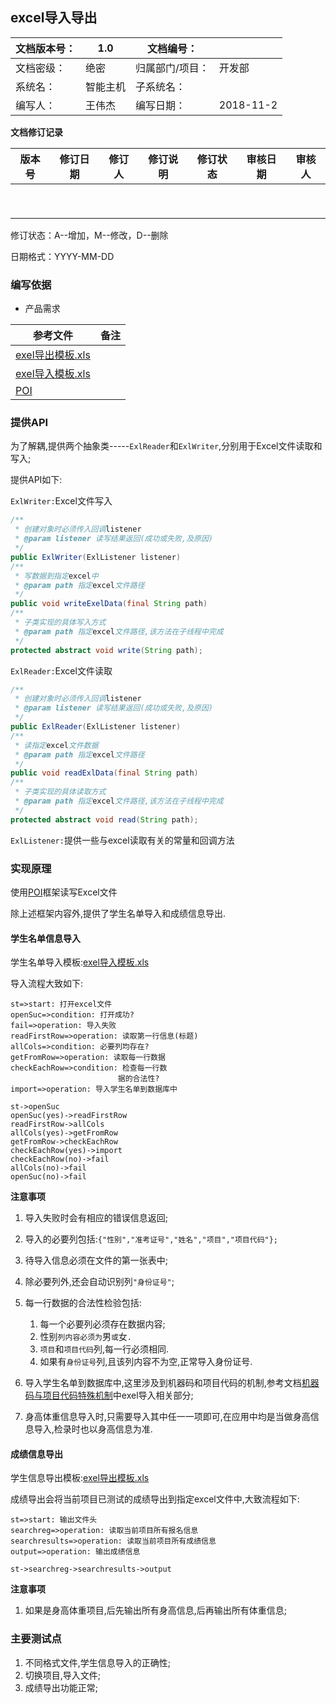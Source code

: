 ## excel导入导出



| 文档版本号： | 1.0      | 文档编号：      |           |
| ------------ | -------- | --------------- | --------- |
| 文档密级：   | 绝密     | 归属部门/项目： | 开发部    |
| 系统名：     | 智能主机 | 子系统名：      |           |
| 编写人：     | 王伟杰   | 编写日期：      | 2018-11-2 |



**文档修订记录**

| **版本号** | **修订日期** | **修订人** | **修订说明** | **修订状态** | **审核日期** | **审核人** |
| ---------- | ------------ | ---------- | ------------ | ------------ | ------------ | ---------- |
|            |              |            |              |              |              |            |
|            |              |            |              |              |              |            |
|            |              |            |              |              |              |            |
|            |              |            |              |              |              |            |
|            |              |            |              |              |              |            |
|            |              |            |              |              |              |            |
|            |              |            |              |              |              |            |
|            |              |            |              |              |              |            |
|            |              |            |              |              |              |            |

修订状态：A--增加，M--修改，D--删除

日期格式：YYYY-MM-DD

### 编写依据

- 产品需求

| **参考文件**                               | **备注** |
| ------------------------------------------ | -------- |
| [exel导出模板.xls](./ref/exel导出模板.xls) |          |
| [exel导入模板.xls](./ref/exel导入模板.xls) |          |
| [POI](https://poi.apache.org)              |          |

### 提供API

为了解耦,提供两个抽象类-----`ExlReader`和`ExlWriter`,分别用于Excel文件读取和写入;

提供API如下:

`ExlWriter:`Excel文件写入

```java
/**
 * 创建对象时必须传入回调listener
 * @param listener 读写结果返回(成功或失败,及原因)
 */ 
public ExlWriter(ExlListener listener)
/**
 * 写数据到指定excel中
 * @param path 指定excel文件路径
 */
public void writeExelData(final String path)
/**
 * 子类实现的具体写入方式
 * @param path 指定excel文件路径,该方法在子线程中完成
 */
protected abstract void write(String path);
```

`ExlReader:`Excel文件读取

```java
/**
 * 创建对象时必须传入回调listener
 * @param listener 读写结果返回(成功或失败,及原因)
 */
public ExlReader(ExlListener listener)
/**
 * 读指定excel文件数据
 * @param path 指定excel文件路径
 */
public void readExlData(final String path)
/**
 * 子类实现的具体读取方式
 * @param path 指定excel文件路径,该方法在子线程中完成
 */
protected abstract void read(String path);
```

`ExlListener:`提供一些与excel读取有关的常量和回调方法

### 实现原理

使用[POI](https://poi.apache.org)框架读写Excel文件

除上述框架内容外,提供了学生名单导入和成绩信息导出.

#### 学生名单信息导入

学生名单导入模板:[exel导入模板.xls](./ref/exel导入模板.xls)

导入流程大致如下:

```flow
st=>start: 打开excel文件
openSuc=>condition: 打开成功?
fail=>operation: 导入失败
readFirstRow=>operation: 读取第一行信息(标题)
allCols=>condition: 必要列均存在?
getFromRow=>operation: 读取每一行数据
checkEachRow=>condition: 检查每一行数
						据的合法性?
import=>operation: 导入学生名单到数据库中

st->openSuc
openSuc(yes)->readFirstRow
readFirstRow->allCols
allCols(yes)->getFromRow
getFromRow->checkEachRow
checkEachRow(yes)->import
checkEachRow(no)->fail
allCols(no)->fail
openSuc(no)->fail
```

**注意事项**

1. 导入失败时会有相应的错误信息返回;
2. 导入的必要列包括:`{"性别","准考证号","姓名","项目","项目代码"};`

2. 待导入信息必须在文件的第一张表中;
3. 除必要列外,还会自动识别列`"身份证号"`;
4. 每一行数据的合法性检验包括:
   1. 每一个必要列必须存在数据内容;
   2. 性别`列内容必须为`男`或`女`.`
   3. `项目`和`项目代码`列,每一行必须相同.
   4. 如果有`身份证号`列,且该列内容不为空,正常导入身份证号.

5. 导入学生名单到数据库中,这里涉及到机器码和项目代码的机制,参考文档[机器码与项目代码特殊机制](./机器码与项目代码特殊机制.md)中exel导入相关部分;
6. 身高体重信息导入时,只需要导入其中任一一项即可,在应用中均是当做身高信息导入,检录时也以身高信息为准.

#### 成绩信息导出

学生信息导出模板:[exel导出模板.xls](./ref/exel导出模板.xls)

成绩导出会将当前项目已测试的成绩导出到指定excel文件中,大致流程如下:

```flow
st=>start: 输出文件头
searchreg=>operation: 读取当前项目所有报名信息
searchresults=>operation: 读取当前项目所有成绩信息
output=>operation: 输出成绩信息

st->searchreg->searchresults->output
```

**注意事项**

1. 如果是身高体重项目,后先输出所有身高信息,后再输出所有体重信息;

### 主要测试点

1. 不同格式文件,学生信息导入的正确性;
2. 切换项目,导入文件;
3. 成绩导出功能正常;